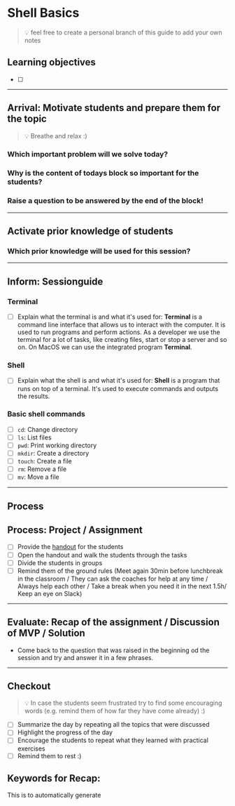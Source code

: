 # Shell Basics

> 💡 feel free to create a personal branch of this guide to add your own notes

## Learning objectives

- [ ]

---

## Arrival: Motivate students and prepare them for the topic

> 💡 Breathe and relax :)

### Which important problem will we solve today?

### Why is the content of todays block so important for the students?

### Raise a question to be answered by the end of the block!

---

## Activate prior knowledge of students

### Which prior knowledge will be used for this session?

---

## Inform: Sessionguide

### Terminal

- [ ] Explain what the terminal is and what it's used for: **Terminal** is a command line interface that allows us to interact with the computer. It is used to run programs and perform actions. As a developer we use the terminal for a lot of tasks, like creating files, start or stop a server and so on. On MacOS we can use the integrated program **Terminal**.

### Shell

- [ ] Explain what the shell is and what it's used for: **Shell** is a program that runs on top of a terminal. It's used to execute commands and outputs the results.

### Basic shell commands

- [ ] `cd`: Change directory
- [ ] `ls`: List files
- [ ] `pwd`: Print working directory
- [ ] `mkdir`: Create a directory
- [ ] `touch`: Create a file
- [ ] `rm`: Remove a file
- [ ] `mv`: Move a file

---

## Process

## Process: Project / Assignment

- [ ] Provide the [handout](Shell-basics.md) for the students
- [ ] Open the handout and walk the students through the tasks
- [ ] Divide the students in groups
- [ ] Remind them of the ground rules (Meet again 30min before lunchbreak in the classroom / They can ask the coaches for help at any time / Always help each other / Take a break when you need it in the next 1.5h/ Keep an eye on Slack)

---

## Evaluate: Recap of the assignment / Discussion of MVP / Solution

- Come back to the question that was raised in the beginning od the session and try and answer it in a few phrases.

---

## Checkout

> 💡 In case the students seem frustrated try to find some encouraging words (e.g. remind them of how far they have come already) :)

- [ ] Summarize the day by repeating all the topics that were discussed
- [ ] Highlight the progress of the day
- [ ] Encourage the students to repeat what they learned with practical exercises
- [ ] Remind them to rest :)

## Keywords for Recap:

This is to automatically generate
